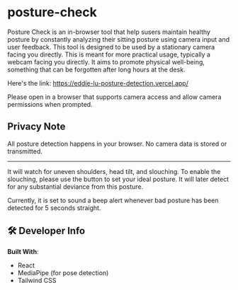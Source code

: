 # posture-check
Posture Check is an in-browser tool that help susers maintain healthy posture by constantly analyzing their sitting posture using camera input and user feedback. This tool is designed to be used by a stationary camera facing you directly. This is meant for more practical usage, typically a webcam facing you directly. It aims to promote physical well-being, something that can be forgotten after long hours at the desk. 

Here's the link: https://eddie-lu-posture-detection.vercel.app/

Please open in a browser that supports camera access and allow camera permissions when prompted.

## Privacy Note

All posture detection happens in your browser. No camera data is stored or transmitted.

---

It will watch for uneven shoulders, head tilt, and slouching. To enable the slouching, please use the button to set your ideal posture. It will later detect for any substantial deviance from this posture.

Currently, it is set to sound a beep alert whenever bad posture has been detected for 5 seconds straight. 

## 🛠️ Developer Info

**Built With**:
- React
- MediaPipe (for pose detection)
- Tailwind CSS
